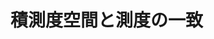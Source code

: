 
# 積測度空間と測度の一致




<!--

\subsection{積可測空間上の測度}
測度空間$( S, \mathscr{A}, \mu_{S} )$及び$( T, \mathscr{B}, \mu_{T} )$に対して、
積可測空間$( S\times T, \mathscr{A}\otimes\mathscr{B} )$上の測度を構成しよう。積$\sigma$加法族は
\[ \mathscr{A}\otimes\mathscr{B}=\sigma\lbrack \mathscr{A}\times T\cup S\times\mathscr{B} \rbrack \]
と定義されるが、基となる集合族$\mathscr{A}\times T\cup S\times\mathscr{B}$はやや扱い難い。

\begin{Prop}{}{}
$S\in\mathscr{G}\subset 2^{S}, T\in\mathscr{H}\subset 2^{T}$とする。このとき
\[ \sigma\lbrack \mathscr{G}\times T\cup S\times\mathscr{H} \rbrack = \sigma\lbrack \mathscr{G}\times\mathscr{H} \rbrack \]
が成り立つ。特に$( S, \mathscr{A} ), ( T, \mathscr{B} )$が可測空間のとき
\[ \sigma\lbrack \mathscr{A}\times T\cup S\times\mathscr{B} \rbrack = \sigma\lbrack \mathscr{A}\times\mathscr{B} \rbrack \]
が成り立つ。
\end{Prop}

\begin{proof}
（証明）$S\in\mathscr{G}, T\in\mathscr{H}$より$\mathscr{G}\times T\cup S\times\mathscr{H} \subset \mathscr{G}\times\mathscr{H}$である。
故に左辺は右辺を含む。$G\times H\in\mathscr{G}\times\mathscr{H}$を取る。このとき
\[ G\times H=G\times T\cap S\times H\in\sigma\lbrack \mathscr{G}\times T\cup S\times\mathscr{H} \rbrack \]
より、逆も成り立つ。$\square$
\end{proof}

$\mathscr{A}\times\mathscr{B}$は次の意味で都合が良い。

\begin{Prop}{}{}
$( S, \mathscr{A} ), ( T, \mathscr{B} )$は可測空間とする。このとき$\mathscr{A}\times\mathscr{B}$は半加法族である。
\end{Prop}

\begin{proof}
（証明）まず$\emptyset=\emptyset\times\emptyset\in\mathscr{A}\times\mathscr{B}$である。次に$A\times B, C\times D\in\mathscr{A}\times\mathscr{B}$に対し、
\[ A\times B\cap C\times D=( A\cap C )\times( B\times D )\in\mathscr{A}\times\mathscr{B} \]
である。また
\[ ( S\times T )\backslash( A\times B )=( S\backslash A )\times B\sqcup( S\backslash A )\times( T\backslash B )\sqcup( A\times( T\backslash B ) \]
より、$\mathscr{A}\times\mathscr{B}$の元の非交叉有限和で書ける。従って$\mathscr{A}\times\mathscr{B}$は半加法族である。$\square$
\end{proof}

さて、$\mathscr{A}\otimes\mathscr{B}=\sigma\lbrack \mathscr{A}\times\mathscr{B} \rbrack$上の測度を構成するために拡張定理を用いることを考えたい。
そのためにはまず、半加法族$\mathscr{A}\times\mathscr{B}$上の前測度を与えなければならない。

\begin{Lem}{}{}
$( S, \mathscr{A}, \mu_{S} ), ( T, \mathscr{B}, \mu_{T} )$を測度空間とする。
このとき集合函数$\mu\colon\mathscr{A}\times\mathscr{B}\rightarrow\lbrack 0, \infty \rbrack$を、$A\times B\in\mathscr{A}\times\mathscr{B}$に対し
\[ \mu( A\times B ):=\mu_{S}( A )\mu_{T}( B ) \]
で定めると、$\mu$は半加法族$\mathscr{A}\times\mathscr{B}$上の前測度となる。
\end{Lem}

\begin{proof}
（証明）正値であることは明らかなので、有限加法的であることを示す。$A_{1}\times B_{1}, \dotsc, A_{n}\times B_{n}\in\mathscr{A}\times\mathscr{B}$に対し、
$\bigsqcup_{i=1}^{n}A_{i}\times B_{i}=A\times B\in\mathscr{A}\times\mathscr{B}$であるとする。このとき
\[ \mu( A\times B )=\sum_{i=1}^{n}\mu( A_{i}\times B_{i} ) \]
が成り立つことを$n$に関する帰納法で示そう。

$n=1$のときは$\mu( A\times B )=\mu( A_{1}\times B_{1} )$より正しい。

$n=k$に対して成り立つとして、$n=k+1$を考える。このとき
\[ ( A_{k+1}\times B_{k+1} )\sqcup\bigsqcup_{i=1}^{k}( A_{i}\times B_{i} )=A\times B \]
だから、
\[ (A\backslash A_{k+1} )\times( B\backslash B_{k+1} )=\bigsqcup_{i=1}^{k}( A_{i}\backslash A_{k+1} )\times( B_{i}\backslash B_{k+1} ) \]
が成り立つ。帰納法の仮定より
\[ \mu_{S}( A\backslash A_{k+1} )\mu_{T}( B\backslash B_{k+1} )=\sum_{i=1}^{k}\mu_{S}( A_{i}\backslash A_{k+1} )\mu_{T}( B_{i}\backslash B_{k+1} ) \]
が成り立つ。同様にして
\begin{align*}
\mu_{S}( A\backslash A_{k+1} )\mu_{T}( B\cap B_{k+1} ) &= \sum_{i=1}^{k}\mu_{S}( A_{i}\backslash A_{k+1} )\mu_{T}( B_{i}\cap B_{k+1} ) \\
\mu_{S}( A\cap A_{k+1} )\mu_{T}( B\backslash B_{k+1} ) &= \sum_{i=1}^{k}\mu_{S}( A_{i}\cap A_{k+1} )\mu_{T}( B_{i}\backslash B_{k+1} )
\end{align*}
も成り立つ。ここで$i=1, \dotsc, k$について$\mu_{S}( A_{i}\cap A_{k+1} )\mu_{T}( B_{i}\cap B_{k+1} )\gt 0$と仮定すると、
\[ ( A_{i}\cap A_{k+1} )\times( B_{i}\cap B_{k+1} )=( A_{i}\times B_{i} )\cap( A_{k+1}\times B_{k+1} )\neq\emptyset \]
となり矛盾する。故に$\mu_{S}( A_{i}\cap A_{k+1} )\mu_{T}( B_{i}\cap B_{k+1} )=0$であり、
\begin{align*} \mu( A\times B ) &= \mu_{S}( A )\mu_{T}( B ) \\
&= ( \mu_{S}( A\backslash A_{k+1} )+\mu_{S}( A\cap A_{k+1} ) )( \mu_{T}( B\backslash B_{k+1} )+\mu_{T}( B\cap B_{k+1} ) ) \\
&=\sum_{i=1}^{k}( \mu_{S}( A_{i}\backslash A_{k+1} )+\mu_{S}( A_{i}\cap A_{k+1} ) )( \mu_{T}( B_{i}\backslash B_{k+1} )+\mu_{T}( B_{i}\cap B_{k+1} ) ) \\
&+\mu_{S}( A_{k+1} )\mu_{T}( B_{k+1} ) \\ &= \sum_{i=1}^{k+1}\mu_{S}( A_{i} )\mu_{T}( B_{i} )
\end{align*}
を得る。$\square$
\end{proof}

\begin{Thm}{}{}
上記補題の$\mu$は弱可算劣加法的である。
\end{Thm}

\begin{proof}
（証明）集合$X$上の可算被覆$\mathscr{C}\subset 2^{X}$について考える。
すなわち$\mathscr{C}=\lbrace C_{1}, C_{2}, \dotsc \rbrace$は$X=\bigcup_{n\in\mathbb{N}}C_{n}$を満たすとする。
写像$f\colon X\rightarrow 2^{\mathbb{N}}$を$x\in X$に対し、$x\in C_{n}$なら$f( x )_{n}:=1$、$x\notin C_{n}$なら$f( x )_{n}:=0$により定める。このとき$f$は単射であり、
\[ f^{-1}( a )=\bigcap_{a_{i}=1}C_{i}\cap\bigcap_{a_{i}=0}( X\backslash C_{i} ) \]
が成り立つ。特に$f^{-1}( 0 )=0$であり、$X=\bigsqcup_{a\in2^{\mathbb{N}}}f^{-1}( a )$が成り立つ。

互いに素な$\lbrace A_{n}\times B_{n} \rbrace\subset\mathscr{A}\times\mathscr{B}$について、
$\bigsqcup_{n\in\mathbb{N}}A_{n}\times B_{n}=A\times B\in\mathscr{A}\times\mathscr{B}$であるとする。
$\bigcup_{n\in\mathbb{N}}A_{n}=A, \bigcup_{n\in\mathbb{N}}B_{n}=B$より、
写像$f\colon A\rightarrow 2^{\mathbb{N}}, g\colon B\rightarrow 2^{\mathbb{N}}$を上記のように定めることができる。
このとき$\mathscr{A}, \mathscr{B}$は$\sigma$加法族だから、$f^{-1}( a )\in\mathscr{A}, g^{-1}( b )\in\mathscr{B}$が成り立つ。$\mu_{S}, \mu_{T}$は測度だから可算加法的、つまり
\begin{align*}
\mu( A\times B ) &= \mu_{S}( A )\mu_{T}( B ) \\
&= \left( \sum_{a\in 2^{\mathbb{N}}}\mu_{S}( f^{-1}( a ) ) \right)\left( \sum_{b\in 2^{\mathbb{N}}}\mu_{T}( g^{-1}( b ) ) \right) \\
&=\sum_{a, b}\mu_{S}( f^{-1}( a ) )\mu_{T}( g^{-1}( b ) ) \\
&= \sum_{a, b}\mu( f^{-1}( a )\times g^{-1}( b ) )
\end{align*}
が成り立つ。ところで$( x, y )\in A\times B$について、ある$n$が存在して$( x, y )\in A_{n}\times B_{n}$である。
このとき$f( x )_{n}=g( y )_{n}=1$であるから、任意の$n$について$a_{n}\neq b_{n}$となる$a, b$について$f^{-1}( a )\times g^{-1}( b )=\emptyset$となる。従って
\begin{align*} \sum_{a, b}\mu( f^{-1}( a )\times g^{-1}( b ) ) &\le \sum_{n\in\mathbb{N}}\sum_{a_{n}=1}\sum_{b_{n}=1}\mu( f^{-1}( a )\times g^{-1}( b ) ) \\
&=\sum_{n\in\mathbb{N}}\sum_{a_{n}=1}\sum_{b_{n}=1}\mu_{S}( f^{-1}( a ) )\mu_{T}( g^{-1}( b ) ) \\ &=\sum_{n\in\mathbb{N}}\mu_{S}( A_{n} )\mu_{T}( B_{n} ) \\
&= \sum_{n\in\mathbb{N}}\mu( A_{n}\times B_{n} )
\end{align*}
が分かる。以上より$\mu$が弱可算劣加法的であることが示された。$\square$
\end{proof}

従って拡張定理より$\mu$の拡張となる$\mathscr{A}\otimes\mathscr{B}=\sigma\lbrack \mathscr{A}\times\mathscr{B} \rbrack$上の測度が存在する。
これをもって測度空間$( S, \mathscr{A}, \mu_{S} ), ( T, \mathscr{B}, \mu_{T} )$の積としたいのだが、実は拡張は一意でない。




\subsection{ディンキン族}
\begin{Def}{}{}
集合$S$において$\mathscr{D}\subset 2^{S}$が次の3条件を満たすとき、$\mathscr{D}$は$S$上のディンキン族であるという。
\begin{EnumCond}
\item$S\in\mathscr{D}$である。
\item$A, B\in\mathscr{D}, A\subset B$なら$B\backslash A\in\mathscr{D}$である。
\item$\lbrace D_{n} \rbrace_{n\in\mathbb{N}}\subset\mathscr{D}$が単調増大列（$D_{1}\subset D_{2}\subset\dotsm$）なら$\bigcup_{n\in\mathbb{N}}D_{n}\in\mathscr{D}$である。
\end{EnumCond}
\end{Def}

明らかに$\emptyset\in\mathscr{D}$である。また$\sigma$加法族はディンキン族である。

ディンキン族も任意の交叉でディンキン族となるため、生成を考えることができる。

\begin{Def}{}{}
$\mathscr{G}\subset 2^{S}$について、$\mathscr{S}$を含むディンキン族全体の交叉を$D\lbrack \mathscr{G} \rbrack_{S}$、
あるいは単に$D\lbrack \mathscr{G} \rbrack$で記し、$\mathscr{G}$により$S$上で生成されたディンキン族と呼ぶ。
\end{Def}

$D\lbrack \mathscr{G} \rbrack$は$\mathscr{G}$を含む最小のディンキン族である。

\begin{Prop}{}{}
$\mathscr{G}\subset 2^{S}$とする。$A\in D\lbrack \mathscr{G} \rbrack$に対して
\[ \mathscr{D}_{A}:=\lbrace B\in D\lbrack \mathscr{G} \rbrack : A\cap B\in D\lbrack \mathscr{G} \rbrack \rbrace \]
と定めると$\mathscr{D}_{A}$はディンキン族となる。
\end{Prop}

\begin{proof}
（証明）$A\cap X= A\in D\lbrack \mathscr{G} \rbrack$より$X\in\mathscr{D}_{A}$である。
$B, C\in D\lbrack \mathscr{G} \rbrack, B\subset C$に対して$A\cap ( C\backslash B )=( A\cap C )\backslash( A\cap B )$となる。
ここで$A\cap B, A\cap C\in D\lbrack \mathscr{G} \rbrack$は$A\cap B\subset A\cap C$を満たすので、$C\backslash B\in\mathscr{D}_{A}$が分かる。
単調増大列$\lbrace B_{n} \rbrace_{n\in\mathbb{N}}\subset D\lbrack \mathscr{G} \rbrack$を取る。
$A\cap\bigcup_{n\in\mathbb{N}}B_{n}=\bigcup_{n\in\mathbb{N}}( A\cap B_{n} )$だが、
これは単調増大列$\lbrace A\cap B_{n} \rbrace_{n\in\mathbb{N}}\subset D\lbrack \mathscr{G} \rbrack$の極限で表せる。
故に$\bigcup_{n\in\mathbb{N}}B_{n}\in\mathscr{D}_{A}$も従う。$\square$
\end{proof}

\begin{Lem}{ディンキンの補題}{}
$\mathscr{G}\subset 2^{S}$は有限交叉で閉じるとする。すなわち$G_{1}, \dotsc, G_{n}\in\mathscr{G}$について、
\[ \bigcap_{i=1}^{n}G_{i}\in\mathscr{G} \]
であるとする。このとき$D\lbrack \mathscr{G} \rbrack=\sigma\lbrack \mathscr{G} \rbrack$が成り立つ。
\end{Lem}

\begin{proof}
（証明）$\sigma$加法族はディンキン族であるから、最小性より$D\lbrack \mathscr{G} \rbrack\subset\sigma\lbrack \mathscr{G} \rbrack$である。
逆は$D\lbrack \mathscr{G} \rbrack$が$\sigma$加法族であることを示せばよい。

$A\in\mathscr{G}$とする。
任意の$G\in\mathscr{G}$に対し仮定より$A\cap G\in\mathscr{G}\subset D\lbrack \mathscr{G} \rbrack$であるから$\mathscr{G}\subset\mathscr{D}_{A}$が分かる。
$\mathscr{D}_{A}$はディンキン族だから最小性より$D\lbrack \mathscr{G} \rbrack\subset\mathscr{D}_{A}$を得る。
逆も定義より明らかなので、$A\in\mathscr{G}$は$D\lbrack \mathscr{G} \rbrack=\mathscr{D}_{A}$を満たす。

ここで
\[ \mathscr{D}:=\lbrace A\in D\lbrack \mathscr{G} \rbrack : \mathscr{D}_{A}=D\lbrack \mathscr{G} \rbrack \rbrace \]
と定める。上の議論より$\mathscr{G}\subset\mathscr{D}$となる。そこで$\mathscr{D}$が$S$上のディンキン族となることを示そう。
$\mathscr{D}_{X}=D\lbrack \mathscr{G} \rbrack$より$X\in\mathscr{D}$である。$A, B\in\mathscr{D}, A\subset B$とする。
$G\in\mathscr{G}$に対し$G\cap( B\backslash A )=( G\cap B )\backslash( G\cap A )\in D\lbrack \mathscr{G} \rbrack$が成り立つ。
故に$\mathscr{D}_{B\backslash A}$は$\mathscr{G}$を含むディンキン族となり$\mathscr{D}_{B\backslash A}=D\lbrack \mathscr{G} \rbrack$を満たす。
同様に単調増大列$\lbrace A_{n} \rbrace_{n\in\mathbb{N}}\subset\mathscr{D}$を取れば、
$G\in\mathscr{G}$に対し$( \bigcup_{n\in\mathbb{N}} )\cap G=\bigcup_{n\in\mathbb{N}}( G\cap A_{n} )$が成り立つ。
これは単調増大列$\lbrace G\cap A_{n} \rbrace_{n\in\mathbb{N}}\subset D\lbrack \mathscr{G} \rbrack$の極限だから
結局$D\lbrack \mathscr{G} \rbrack = \mathscr{D}_{\bigcup_{n\in\mathbb{N}}}$を得る。
以上により$\mathscr{D}$は$S$上のディンキン族となる。特に$\mathscr{G}$を含むことから$\mathscr{D}=D\lbrack \mathscr{G} \rbrack$が従う。

最後に$\mathscr{D}$が$\sigma$加法族であることを示そう。$A, B\in\mathscr{D}$に対し、$A\backslash B=A\backslash( A\cap B )\in\mathscr{D}$である。
特に$\emptyset=X\backslash X\in\mathscr{D}$となる。また$A\cup B=X\backslash( ( X\backslash A )\cap( X\backslash B ) )\in\mathscr{D}$も分かる。
$\lbrace A_{n} \rbrace_{n\in\mathbb{N}}\subset\mathscr{D}$について、$B_{n}=\bigcup_{i=1}^{n}A_{i}$と定めれば
$\lbrace B_{n} \rbrace_{n\in\mathbb{N}}\subset\mathscr{D}$は単調増大列となる。
従って$\bigcup_{n\in\mathbb{N}}A_{n}=\bigcup_{n\in\mathbb{N}}B_{n}\in\mathscr{D}$となる。$\square$
\end{proof}




\subsection{測度の一致}
\begin{Def}{}{}
単調な集合函数$\mu\colon\mathscr{G}\rightarrow\lbrack 0, \infty \rbrack$に対し以下を定める。
\begin{EnumCond}
\item$S\in\mathscr{G}$であり、$\mu( G )\lt\infty$のとき$\mu$は有限（finite）であるという。
\item ある$\lbrace G_{n} \rbrace\subset\mathscr{G}$が存在して$G_{n}\nearrow S, \mu( G_{n} )\lt\infty$を満たすとき$\mu$は$\sigma$-有限であるという。
\end{EnumCond}
\end{Def}

\begin{Prop}{}{}
可測空間$( S, \mathscr{A} )$上の有限な測度$\mu_{1}, \mu_{2}$に対し、$\mu_{1}( S )=\mu_{2}( S )$なら
\[ \mathscr{D}:=\lbrace D\in\mathscr{A} : \mu_{1}( D )=\mu_{2}( D ) \rbrace \]
はディンキン族である。
\end{Prop}

\begin{proof}
（証明）定義より$S\in\mathscr{D}$である。$A, B\in\mathscr{D}, A\subset B$とする。$\mu_{j}$は有限な測度だから$\mu_{j}( B\backslash A )=\mu_{j}( B )-\mu_{j}( A )$となる。
故に$B\backslash A\in\mathscr{D}$となる。また単調増大列$\lbrace A_{n} \rbrace\subset\mathscr{D}$に対し、$A_{0}:=\emptyset, B_{n}:=A_{n}\backslash A_{n-1}$と定めれば
\[ \mu_{j}\left( \bigcup_{n\in\mathbb{N}} \right)=\mu_{j}\left( \bigsqcup_{n\in\mathbb{N}}B_{n} \right)=\sum_{n\in\mathbb{N}}\mu_{j}( A_{n}\backslash A_{n-1} ) \]
が成り立つ。$A_{n}\backslash A_{n-1}\in\mathscr{D}$より$\bigcup_{n\in\mathbb{N}}A_{n}\in\mathscr{D}$が従う。$\square$
\end{proof}

\begin{Thm}{}{}
$\mathscr{G}\subset 2^{S}$は有限交叉で閉じるとする。$\sigma\lbrack \mathscr{G} \rbrack$上の測度$\mu_{1}, \mu_{2}$は、$\mathscr{G}$上で一致し、更に
$\mu_{0}:=\mu_{j}|_{\mathscr{G}}$は$\sigma$-有限とする。このとき$\mu_{1}=\mu_{2}$が成り立つ。
\end{Thm}

\begin{proof}
（証明）単調増大な$\lbrace G_{n} \rbrace\subset\mathscr{G}$を、$G_{n}\nearrow S, \mu_{0}( G_{n} )\lt\infty$を満たすように取る。
$A\in\sigma\lbrack \mathscr{G} \rbrack$に対して$A\cap G_{n}\nearrow A$であるから、増大列連続性より$\mu_{j}( A )=\lim_{n\in\mathbb{N}}\mu( A\cap G_{n} )$が成り立つ。

$A\in\sigma\lbrack \mathscr{G} \rbrack$に対して$\widetilde{\mu}_{j}( A ):=\mu_{j}( A\cap G_{n} )$と定めると、
$\widetilde{\mu}_{j}$は$\sigma\lbrack \mathscr{G} \rbrack$上の有限な測度となる。ここで
\[ \mathscr{D}_{n}:=\lbrace A\in\sigma\lbrack \mathscr{G} \rbrack : \widetilde{\mu}_{1}( A )=\widetilde{\mu}_{2}( A ) \rbrace \]
と置くと、先の命題よりこれはディンキン族となる。ディンキンの補題より$\sigma\lbrack \mathscr{G} \rbrack=D\lbrack \mathscr{G} \rbrack$であるから、
最小性より$\mathscr{D}_{n}=\sigma\lbrack \mathscr{G} \rbrack$となる。よって$\mu_{1}( A\cap G_{n} )=\mu_{2}( A\cap G_{n} )$であるから、$\mu_{1}=\mu_{2}$が従う。$\square$
\end{proof}

\begin{Cor}{}{}
$( S, \mathscr{A}, \mu_{S} ), ( T, \mathscr{B}, \mu_{T} )$を測度空間とする。$\mu_{S}, \mu_{T}$が$\sigma$-有限であるとき、
前測度$\mu\colon\mathscr{A}\times\mathscr{B}\rightarrow\lbrack 0, \infty \rbrack$の拡張は一意的である。
\end{Cor}

\begin{proof}
（証明）$\lbrace A_{n} \rbrace_{n\in\mathbb{N}}\subset\mathscr{A}, \lbrace B_{n} \rbrace_{n\in\mathbb{N}}\subset\mathscr{B}$として
\begin{align*}
A_{n}&\nearrow S, & B_{n}&\nearrow T, & \mu_{S}( A_{n} ), \mu_{T}( B_{n} )&\lt\infty
\end{align*}
を満たすように取る。ここで$C_{n}=A_{n}\times B_{n}\in\mathscr{A}\times\mathscr{B}$とすれば
\begin{align*}
C_{n}&\nearrow S\times T, & \mu( C_{n} )&=\mu_{S}( A_{n} )\mu_{T}( B_{n} )\lt\infty
\end{align*}
が成り立つ。従って$\mu$は$\sigma$-有限であるため、定理から拡張は一意的であることが分かる。$\square$
\end{proof}

\begin{Def}{}{}
系において$\mu$の拡張となる可測空間$( S\times T, \mathscr{A}\otimes\mathscr{B} )$上の測度は一意的に存在する。
これを$\mu_{S}\otimes\mu_{T}$と記し、$\mu_{S}$と$\mu_{T}$の積測度と呼ぶ。このとき$( S\times T, \mathscr{A}\otimes\mathscr{B}, \mu_{S}\otimes\mu_{T} )$を積測度空間と呼ぶ。
\end{Def}

ただし積測度空間は圏における積対象ではない。

-->